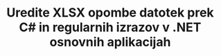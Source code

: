 ---
############################# Static ############################
layout: "autogen"
draft: false
path: "sl/redaction/net/annotation/xlsx"
otherformats: CSV DOC DOCM DOCX DOT DOTM DOTX PDF POT POTM PPS PPSM PPSX PPT PPTM PPTX RTF XLS XLSM XLT XLTM XLTX  

############################# Head ############################
head_title: "Uredite opombe v XLSX dokumentih z uporabo regularnih izrazov prek .NET Core"
head_description: "Odstranite občutljive informacije v opombah z uporabo regularnih izrazov iz dokumentov različnih formatov"

############################# Header ############################
title: "Uredite XLSX opombe datotek prek C# in regularnih izrazov v .NET osnovnih aplikacijah"
description: "Poiščite in odstranite občutljive podatke iz dokumentov Office in OpenOffice, preglednic in predstavitev ter XLSX v Windows, Linux in macOS"

################### SubMenu/Download Button #####################
submenu:
    enable: true

############################# About ############################
about:
    enable: true
    title: "Redakcija pripisov dokumenta za API .NET"
    content: |
        Enotni vmesnik, neodvisen od oblike, za čiščenje občutljivih in tajnih podatkov iz dokumentov in slik PDF, Word, Excel, PowerPoint, vključno z možnostjo spreminjanja metapodatkov in odstranjevanja pripisov. Z orodjem GroupDocs.Redaction for .NET lahko popravite zaupne podatke in shranite popravljen dokument v PDF, tako da vse strani pretvorite v rastrske slike ali obdržite dokument v izvirni obliki za nadaljnje urejanje.

############################# Steps ############################
steps:
    enable: true
    title_left: "Uredite opombe iz XLSX z uporabo regularnih izrazov prek C#"
    content_left: |
        [GroupDocs.Redaction](sl//redaction/net/) razvijalcem .NET omogoča uporabo polne moči regularnih izrazov za urejanje datoteke XLSX z nekaj preprostimi koraki.

        *   Ustvarite primerek razreda [Redactor](https://apireference.groupdocs.com/redaction/net/groupdocs.redaction/redactor) in naložite datoteko XLSX
        *   Ustvarite primerek razreda [AnnotationRedaction](https://apireference.groupdocs.com/redaction/net/groupdocs.redaction.redactions/annotationredaction), da poiščete in zamenjate komentarje
        *   Pokličite metodo [Redactor.Apply](https://apireference.groupdocs.com/redaction/net/groupdocs.redaction/redactor/methods/apply/index) z objektom AnnotationRedaction
        
    title_right: "Kako uporabljati GroupDocs Redaction API"
    content_right: |
        Namestite paket iz ukazne vrstice kot ```nuget install GroupDocs.Redaction``` ali prek konzole Package Manager v Visual Studio z ```Install-Package GroupDocs.Redaction```. 
        Druga možnost je, da dobite namestitveni program MSI brez povezave ali DLL-je v datoteki ZIP iz [prenosov](https://downloads.groupdocs.com/redaction/net) in jih ročno navedete v svojem projektu.  
        
    code: |
        ```cs
        using (Redactor redactor = new Redactor(@"sample.xlsx"))
        {
        	redactor.Apply(new AnnotationRedaction("(?im:john)", "[redacted]"));
        	redactor.Save();
        }
        ```

############################# Demos ############################
demos:
    enable: true
############################# About Formats ############################
about_formats:
    enable: true
############################# More Formats ############################
more_formats:
    enable: true

############################# Back to top ###############################
back_to_top:
    enable: true
---